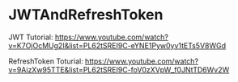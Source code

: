# JWTAndRefreshToken

JWT Tutorial: https://www.youtube.com/watch?v=K7OjOcMUg2I&list=PL62tSREI9C-eYNE1Pyw0yv1tETs5V8WGd

RefreshToken Toturial: https://www.youtube.com/watch?v=9AizXw95TTE&list=PL62tSREI9C-foV0zXVpW_f0JNtTD6Wv2W
